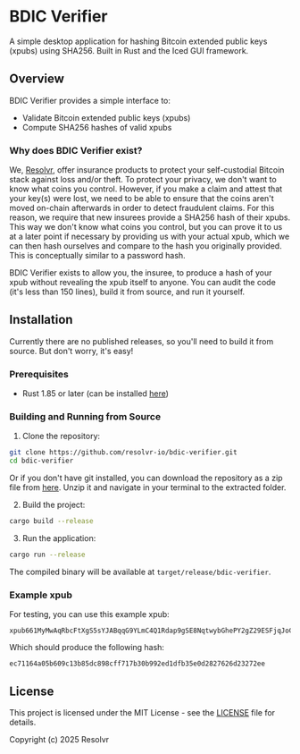 # BDIC Verifier

A simple desktop application for hashing Bitcoin extended public keys (xpubs) using SHA256. Built in Rust and the Iced GUI framework.

## Overview

BDIC Verifier provides a simple interface to:

- Validate Bitcoin extended public keys (xpubs)
- Compute SHA256 hashes of valid xpubs

### Why does BDIC Verifier exist?

We, [Resolvr](https://resolvr.io), offer insurance products to protect your self-custodial Bitcoin stack against loss and/or theft. To protect your privacy, we don't want to know what coins you control. However, if you make a claim and attest that your key(s) were lost, we need to be able to ensure that the coins aren't moved on-chain afterwards in order to detect fraudulent claims. For this reason, we require that new insurees provide a SHA256 hash of their xpubs. This way we don't know what coins you control, but you can prove it to us at a later point if necessary by providing us with your actual xpub, which we can then hash ourselves and compare to the hash you originally provided. This is conceptually similar to a password hash.

BDIC Verifier exists to allow you, the insuree, to produce a hash of your xpub without revealing the xpub itself to anyone. You can audit the code (it's less than 150 lines), build it from source, and run it yourself.

## Installation

Currently there are no published releases, so you'll need to build it from source. But don't worry, it's easy!

### Prerequisites

- Rust 1.85 or later (can be installed [here](https://www.rust-lang.org/tools/install))

### Building and Running from Source

1. Clone the repository:

```bash
git clone https://github.com/resolvr-io/bdic-verifier.git
cd bdic-verifier
```

Or if you don't have git installed, you can download the repository as a zip file from [here](https://github.com/resolvr-io/bdic-verifier/archive/refs/heads/main.zip). Unzip it and navigate in your terminal to the extracted folder.

2. Build the project:

```bash
cargo build --release
```

3. Run the application:

```bash
cargo run --release
```

The compiled binary will be available at `target/release/bdic-verifier`.

### Example xpub

For testing, you can use this example xpub:

```
xpub661MyMwAqRbcFtXgS5sYJABqqG9YLmC4Q1Rdap9gSE8NqtwybGhePY2gZ29ESFjqJoCu1Rupje8YtGqsefD265TMg7usUDFdp6W1EGMcet8
```

Which should produce the following hash:

```
ec71164a05b609c13b85dc898cff717b30b992ed1dfb35e0d2827626d23272ee
```

## License

This project is licensed under the MIT License - see the [LICENSE](LICENSE) file for details.

Copyright (c) 2025 Resolvr
